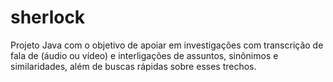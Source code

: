 # sherlock
Projeto Java com o objetivo de apoiar em investigações com transcrição de fala de (áudio ou vídeo) e interligações de assuntos, sinônimos e similaridades, além de buscas rápidas sobre esses trechos.
